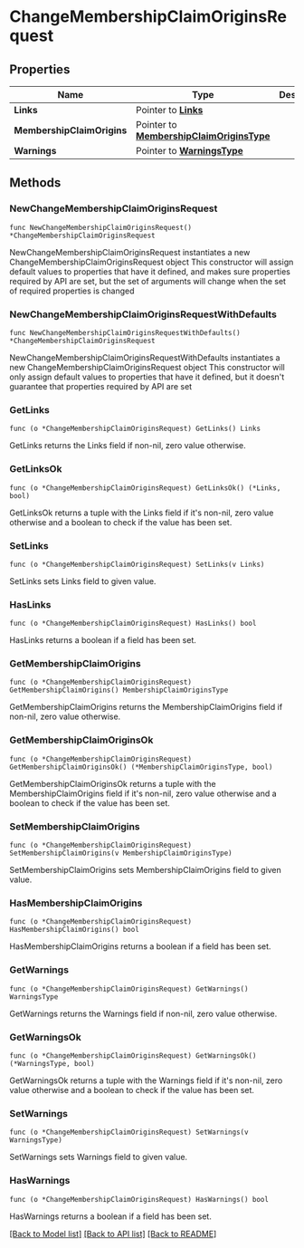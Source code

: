 # ChangeMembershipClaimOriginsRequest

## Properties

Name | Type | Description | Notes
------------ | ------------- | ------------- | -------------
**Links** | Pointer to [**Links**](Links.md) |  | [optional] 
**MembershipClaimOrigins** | Pointer to [**MembershipClaimOriginsType**](MembershipClaimOriginsType.md) |  | [optional] 
**Warnings** | Pointer to [**WarningsType**](WarningsType.md) |  | [optional] 

## Methods

### NewChangeMembershipClaimOriginsRequest

`func NewChangeMembershipClaimOriginsRequest() *ChangeMembershipClaimOriginsRequest`

NewChangeMembershipClaimOriginsRequest instantiates a new ChangeMembershipClaimOriginsRequest object
This constructor will assign default values to properties that have it defined,
and makes sure properties required by API are set, but the set of arguments
will change when the set of required properties is changed

### NewChangeMembershipClaimOriginsRequestWithDefaults

`func NewChangeMembershipClaimOriginsRequestWithDefaults() *ChangeMembershipClaimOriginsRequest`

NewChangeMembershipClaimOriginsRequestWithDefaults instantiates a new ChangeMembershipClaimOriginsRequest object
This constructor will only assign default values to properties that have it defined,
but it doesn't guarantee that properties required by API are set

### GetLinks

`func (o *ChangeMembershipClaimOriginsRequest) GetLinks() Links`

GetLinks returns the Links field if non-nil, zero value otherwise.

### GetLinksOk

`func (o *ChangeMembershipClaimOriginsRequest) GetLinksOk() (*Links, bool)`

GetLinksOk returns a tuple with the Links field if it's non-nil, zero value otherwise
and a boolean to check if the value has been set.

### SetLinks

`func (o *ChangeMembershipClaimOriginsRequest) SetLinks(v Links)`

SetLinks sets Links field to given value.

### HasLinks

`func (o *ChangeMembershipClaimOriginsRequest) HasLinks() bool`

HasLinks returns a boolean if a field has been set.

### GetMembershipClaimOrigins

`func (o *ChangeMembershipClaimOriginsRequest) GetMembershipClaimOrigins() MembershipClaimOriginsType`

GetMembershipClaimOrigins returns the MembershipClaimOrigins field if non-nil, zero value otherwise.

### GetMembershipClaimOriginsOk

`func (o *ChangeMembershipClaimOriginsRequest) GetMembershipClaimOriginsOk() (*MembershipClaimOriginsType, bool)`

GetMembershipClaimOriginsOk returns a tuple with the MembershipClaimOrigins field if it's non-nil, zero value otherwise
and a boolean to check if the value has been set.

### SetMembershipClaimOrigins

`func (o *ChangeMembershipClaimOriginsRequest) SetMembershipClaimOrigins(v MembershipClaimOriginsType)`

SetMembershipClaimOrigins sets MembershipClaimOrigins field to given value.

### HasMembershipClaimOrigins

`func (o *ChangeMembershipClaimOriginsRequest) HasMembershipClaimOrigins() bool`

HasMembershipClaimOrigins returns a boolean if a field has been set.

### GetWarnings

`func (o *ChangeMembershipClaimOriginsRequest) GetWarnings() WarningsType`

GetWarnings returns the Warnings field if non-nil, zero value otherwise.

### GetWarningsOk

`func (o *ChangeMembershipClaimOriginsRequest) GetWarningsOk() (*WarningsType, bool)`

GetWarningsOk returns a tuple with the Warnings field if it's non-nil, zero value otherwise
and a boolean to check if the value has been set.

### SetWarnings

`func (o *ChangeMembershipClaimOriginsRequest) SetWarnings(v WarningsType)`

SetWarnings sets Warnings field to given value.

### HasWarnings

`func (o *ChangeMembershipClaimOriginsRequest) HasWarnings() bool`

HasWarnings returns a boolean if a field has been set.


[[Back to Model list]](../README.md#documentation-for-models) [[Back to API list]](../README.md#documentation-for-api-endpoints) [[Back to README]](../README.md)


